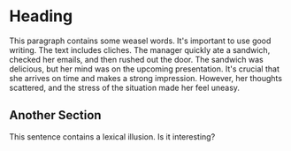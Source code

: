 # Heading

This paragraph contains some weasel words. It's important to use good writing. The text includes cliches. The manager quickly ate a sandwich, checked her emails, and then rushed out the door. The sandwich was delicious, but her mind was on the upcoming presentation. It's crucial that she arrives on time and makes a strong impression. However, her thoughts scattered, and the stress of the situation made her feel uneasy.

## Another Section

This sentence contains a lexical illusion. Is it interesting?
